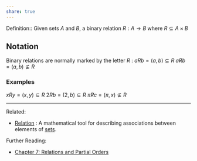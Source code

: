 ```yaml
---
share: true
---
```



Definition:: Given sets $A$ and $B$, a binary relation $R:A\to B$ where $R \subseteq A \times B$

## Notation
Binary relations are normally marked by the letter $R$ :
$aRb = (a,b)\subseteq R$
$a\not Rb = (a,b)\not\subseteq R$

### Examples
$xRy = (x,y)\subseteq R$
$2Rb = (2,b)\subseteq R$
$\pi \not R c = (\pi,x)\not\subseteq R$

---
Related:
- [Relation](./Relation.md) : A mathematical tool for describing associations between elements of [sets](Set.md).

Further Reading:
- [Chapter 7: Relations and Partial Orders](../../../Credenza/Chapter%207:%20Relations%20and%20Partial%20Orders.md)
